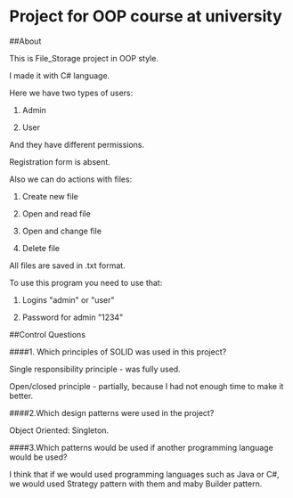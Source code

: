 # Project for OOP course at university

##About



This is File_Storage project in OOP style.
 
I made it with C# language.



Here we have two types of users:



1. Admin

2. User



And they have different permissions.

Registration form is absent.



Also we can do actions with files:



1. Create new file

2. Open and read file

3. Open and change file

4. Delete file



All files are saved in .txt format.



To use this program you need to use that:



1. Logins "admin" or "user"

2. Password for admin "1234"




##Control Questions


####1. Which principles of SOLID was used in this project?



Single responsibility principle - was fully used.

 

Open/closed principle - partially, because I had not enough time to make it better.
  


####2.Which design patterns were used in the project?



Object Oriented: Singleton.



####3.Which patterns would be used if another programming language would be used?
 


I think that if we would used programming languages such as Java or C#, we would used Strategy pattern with them and maby Builder pattern. 

